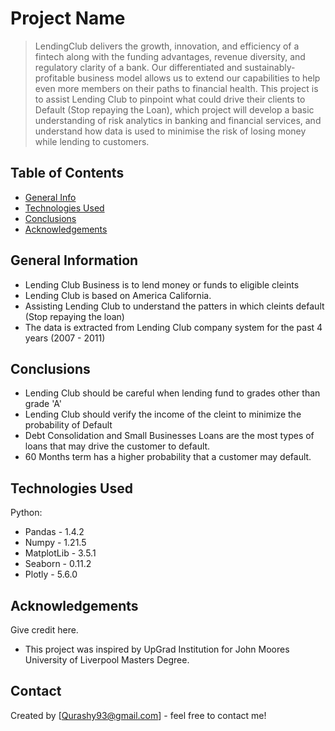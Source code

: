 # Project Name
> LendingClub delivers the growth, innovation, and efficiency of a fintech along with the funding advantages, revenue diversity, and regulatory clarity of a bank. Our differentiated and sustainably-profitable business model allows us to extend our capabilities to help even more members on their paths to financial health. This project is to assist Lending Club to pinpoint what could drive their clients to Default (Stop repaying the Loan), which project will develop a basic understanding of risk analytics in banking and financial services, and understand how data is used to minimise the risk of losing money while lending to customers.  


## Table of Contents
* [General Info](#general-information)
* [Technologies Used](#technologies-used)
* [Conclusions](#conclusions)
* [Acknowledgements](#acknowledgements)

<!-- You can include any other section that is pertinent to your problem -->

## General Information
- Lending Club Business is to lend money or funds to eligible cleints 
- Lending Club is based on America California.
- Assisting Lending Club to understand the patters in which cleints default (Stop repaying the loan)
- The data is extracted from Lending Club company system for the past 4 years (2007 - 2011)

<!-- You don't have to answer all the questions - just the ones relevant to your project. -->

## Conclusions
- Lending Club should be careful when lending fund to grades other than grade 'A'
- Lending Club should verify the income of the cleint to minimize the probability of Default
- Debt Consolidation and Small Businesses Loans are the most types of loans that may drive the customer to default.
- 60 Months term has a higher probability that a customer may default.

<!-- You don't have to answer all the questions - just the ones relevant to your project. -->


## Technologies Used
Python:
- Pandas - 1.4.2
- Numpy - 1.21.5
- MatplotLib - 3.5.1
- Seaborn - 0.11.2
- Plotly - 5.6.0

<!-- As the libraries versions keep on changing, it is recommended to mention the version of library used in this project -->

## Acknowledgements
Give credit here.
- This project was inspired by UpGrad Institution for John Moores University of Liverpool Masters Degree.


## Contact
Created by [Qurashy93@gmail.com] - feel free to contact me!


<!-- Optional -->
<!-- ## License -->
<!-- This project is open source and available under the [... License](). -->

<!-- You don't have to include all sections - just the one's relevant to your project -->